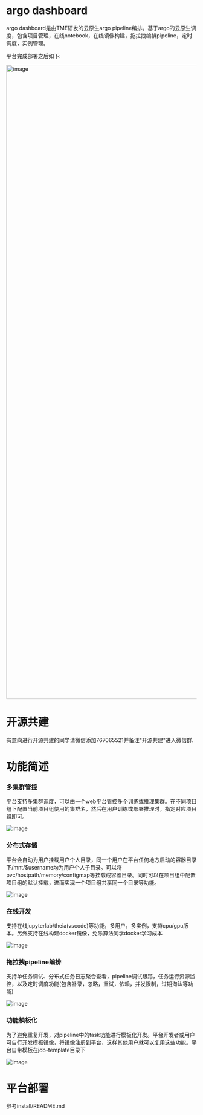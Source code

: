 # argo dashboard

argo dashboard是由TME研发的云原生argo pipeline编排。基于argo的云原生调度，包含项目管理，在线notebook，在线镜像构建，拖拉拽编排pipeline，定时调度，实例管理。


平台完成部署之后如下:

<img width="1678" alt="image" src="https://user-images.githubusercontent.com/20157705/167874557-f447c2d4-ed53-49af-bda2-0b49c8dce478.png">

# 开源共建

有意向进行开源共建的同学请微信添加767065521并备注"开源共建"进入微信群.

# 功能简述

### 多集群管控

平台支持多集群调度，可以由一个web平台管控多个训练或推理集群。在不同项目组下配置当前项目组使用的集群名，然后在用户训练或部署推理时，指定对应项目组即可。

![image](https://user-images.githubusercontent.com/20157705/167534695-d63b8239-e85e-42c4-bc7b-5999b9eff882.png)


### 分布式存储

平台会自动为用户挂载用户个人目录，同一个用户在平台任何地方启动的容器目录下/mnt/$username均为用户个人子目录。可以将pvc/hostpath/memory/configmap等挂载成容器目录。同时可以在项目组中配置项目组的默认挂载，进而实现一个项目组共享同一个目录等功能。

![image](https://user-images.githubusercontent.com/20157705/167534724-733ad796-745e-47e1-9224-9e749f918cf2.png)


### 在线开发

支持在线jupyterlab/theia(vscode)等功能，多用户，多实例，支持cpu/gpu版本。另外支持在线构建docker镜像，免除算法同学docker学习成本

![image](https://user-images.githubusercontent.com/20157705/167534731-8d19cab9-1420-46cf-8a1d-a4c68823c63d.png)


### 拖拉拽pipeline编排

支持单任务调试、分布式任务日志聚合查看，pipeline调试跟踪，任务运行资源监控，以及定时调度功能(包含补录，忽略，重试，依赖，并发限制，过期淘汰等功能)

![image](https://user-images.githubusercontent.com/20157705/167534748-9adf82ae-fd08-46f1-9ba6-a60b55bb8d3b.png)


### 功能模板化

为了避免重复开发，对pipeline中的task功能进行模板化开发。平台开发者或用户可自行开发模板镜像，将镜像注册到平台，这样其他用户就可以复用这些功能。平台自带模板在job-template目录下

![image](https://user-images.githubusercontent.com/20157705/167534770-505ffce8-8172-49be-9506-b265cd6ed465.png)


# 平台部署

参考install/README.md




